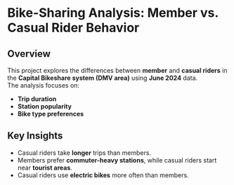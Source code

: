 # Bike-Sharing Analysis: Member vs. Casual Rider Behavior

## Overview
This project explores the differences between **member** and **casual riders** in the **Capital Bikeshare system (DMV area)** using **June 2024** data.  
The analysis focuses on:
- **Trip duration**
- **Station popularity**
- **Bike type preferences**  

## Key Insights
- Casual riders take **longer** trips than members.  
- Members prefer **commuter-heavy stations**, while casual riders start near **tourist areas**.  
- Casual riders use **electric bikes** more often than members.  
